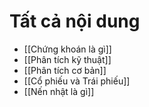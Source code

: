 # Tất cả nội dung
* [[Chứng khoán là gì]]
* [[Phân tích kỹ thuật]]
* [[Phân tích cơ bản]]
* [[Cổ phiếu và Trái phiếu]]
* [[Nến nhật là gì]]